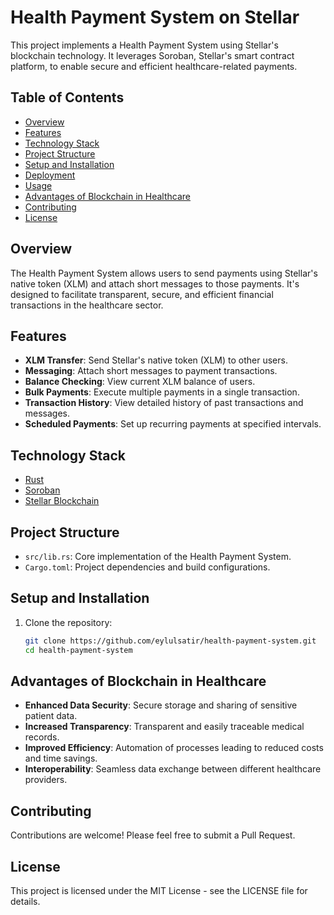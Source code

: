 # Health Payment System on Stellar

This project implements a Health Payment System using Stellar's blockchain technology. It leverages Soroban, Stellar's smart contract platform, to enable secure and efficient healthcare-related payments.

## Table of Contents
- [Overview](#overview)
- [Features](#features)
- [Technology Stack](#technology-stack)
- [Project Structure](#project-structure)
- [Setup and Installation](#setup-and-installation)
- [Deployment](#deployment)
- [Usage](#usage)
- [Advantages of Blockchain in Healthcare](#advantages-of-blockchain-in-healthcare)
- [Contributing](#contributing)
- [License](#license)

## Overview

The Health Payment System allows users to send payments using Stellar's native token (XLM) and attach short messages to those payments. It's designed to facilitate transparent, secure, and efficient financial transactions in the healthcare sector.

## Features

- **XLM Transfer**: Send Stellar's native token (XLM) to other users.
- **Messaging**: Attach short messages to payment transactions.
- **Balance Checking**: View current XLM balance of users.
- **Bulk Payments**: Execute multiple payments in a single transaction.
- **Transaction History**: View detailed history of past transactions and messages.
- **Scheduled Payments**: Set up recurring payments at specified intervals.

## Technology Stack

- [Rust](https://www.rust-lang.org/)
- [Soroban](https://soroban.stellar.org/)
- [Stellar Blockchain](https://www.stellar.org/)

## Project Structure

- `src/lib.rs`: Core implementation of the Health Payment System.
- `Cargo.toml`: Project dependencies and build configurations.

## Setup and Installation

1. Clone the repository:
   ```bash
   git clone https://github.com/eylulsatir/health-payment-system.git
   cd health-payment-system

## Advantages of Blockchain in Healthcare
* **Enhanced Data Security**: Secure storage and sharing of sensitive patient data.
* **Increased Transparency**: Transparent and easily traceable medical records.
* **Improved Efficiency**: Automation of processes leading to reduced costs and time savings.
* **Interoperability**: Seamless data exchange between different healthcare providers.

## Contributing
Contributions are welcome! Please feel free to submit a Pull Request.

## License
This project is licensed under the MIT License - see the LICENSE file for details.

